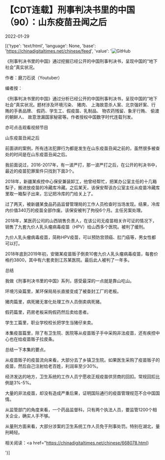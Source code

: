 # 【CDT连载】刑事判决书里的中国（90）：山东疫苗丑闻之后

2022-01-29

[{'type': 'text/html', 'language': None, 'base': 'https://chinadigitaltimes.net/chinese/feed', 'value': '![GitHub](https://chinadigitaltimes.net/chinese/files/2021/09/刑事判决书里的中国-791x1024.jpg)



《刑事判决书里的中国》通过挖掘已经公开的中国刑事判决书，呈现中国的“地下社会”真实状况。 

作者：磨刀石说（Youtuber）



编者按：

《刑事判决书里的中国》通过分析已经公开的中国刑事判决书，呈现中国的“地下社会”真实状况。题材涉及环境污染、 猪肉、 上海故意杀人案、北京强奸案、行贿的手表品牌、 假药、学生工、假疫苗、乳制品、 物农药残留、象牙行贿、 偷渡的朝鲜人、 故意泄漏国家秘密等。作者授权中国数字时代连载刊发。

亦可点击观看视频节目





山东疫苗丑闻之后

前面讲的案例，所有违法犯罪行为都是发生在山东疫苗丑闻之前的，虽然很多被查处的时间是在山东疫苗丑闻之后。

我前面说过，2016-2017年，有一波严打，那一波严打之后，在公开的判决书中，最近的疫苗犯罪案件只找到下面3个。

2018年，新疆某疾控中心保安兼装卸工，他曾经帮忙，把某办公室主任的十几箱梨子，搬进放疫苗的冷藏库冷藏。之后某天，该保安帮该办公室主任从疫苗冷藏库里取一箱梨子出来，忘记把冷库的门给关上了。

过了两天，被新疆某食品药品监督管理局的工作人员检查时当场发现。结果，冷库内价值340万的疫苗全部作废。该保安被判了拘役6个月。主任另案处理。

2018年，某医药公司的山西销售负责人，在该公司无疫苗相关许可证的情况下，销售了九套九价人乳头瘤病毒疫苗（HPV）给山西多个医院。被判了缓刑。

九价人乳头瘤病毒疫苗，简称HPV疫苗，可以预防宫颈癌、肛门癌等，男女性都可以打。

2018年底到2019年初，安徽某疫苗贩子倒卖10套九价人乳头瘤病毒疫苗，每套价格约3800，其中有六套卖到江苏某医院。最后此人被判了一年多。

总结

我做《刑事判决书里的中国》系列，感受最深的一点就是靠山吃山。

环境污染篇里，某环保局局长直接变成了被查封工厂的老板。

猪肉篇里，病死猪无害化处理工作人员倒卖病死猪。

假药篇里，药房老板采购假药然后卖给患者。

学生工篇里，职业学校校长把学生当猪仔来卖。

本集疫苗篇里，除了有卫生院、医院等从疫苗贩子手中采购非法疫苗，还有疾控中心也在给疫苗贩子拉皮条。

总结一下本集的要点。

从疫苗贩子的疫苗流向来看，大部分去了乡镇卫生院。如果医生采购了疫苗贩子的疫苗，然后自己注射给老百姓，利润率至少30%。

经济发达的地方，卫生系统的工作人员宁愿收正规疫苗供货商的回扣。常规回扣比例是3%-5%。

大量的非法疫苗，却没有造成严重后果，证明国际通行的疫苗管理规范不合中国国情。

从监管部门的角度来看，一个药品监督科，只有两个执法人员，要监管1200个相关企业，确实人手不够。

从量刑方面来看，大部分涉案的卫生系统工作人员免于刑事处罚。特别在湖北，量刑畸轻。

相关阅读：<a href="https://chinadigitaltimes.net/chinese/668078.html)

'}]